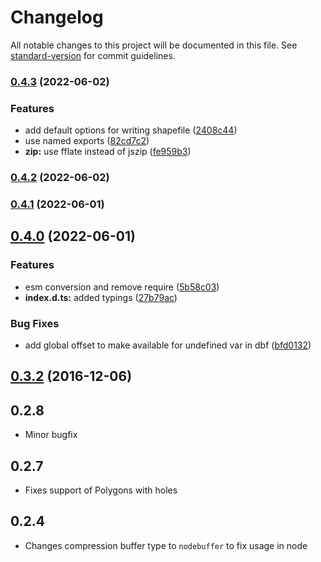 # Changelog

All notable changes to this project will be documented in this file. See [standard-version](https://github.com/conventional-changelog/standard-version) for commit guidelines.

### [0.4.3](https://github.com/CalebM1987/shp-write/compare/v0.4.2...v0.4.3) (2022-06-02)


### Features

* add default options for writing shapefile ([2408c44](https://github.com/CalebM1987/shp-write/commit/2408c44abe0bc4e4d17a537db22318ffc6ab06c2))
* use named exports ([82cd7c2](https://github.com/CalebM1987/shp-write/commit/82cd7c2f4c96704e1a13dfe0c4cdee67328e866f))
* **zip:** use fflate instead of jszip ([fe959b3](https://github.com/CalebM1987/shp-write/commit/fe959b3de7cb12fb7e46342e091038708a89deee))

### [0.4.2](https://github.com/CalebM1987/shp-write/compare/v0.4.1...v0.4.2) (2022-06-02)

### [0.4.1](https://github.com/CalebM1987/shp-write/compare/v0.4.0...v0.4.1) (2022-06-01)

## [0.4.0](https://github.com/CalebM1987/shp-write/compare/v0.3.3...v0.4.0) (2022-06-01)


### Features

* esm conversion and remove require ([5b58c03](https://github.com/CalebM1987/shp-write/commit/5b58c038ec2d676c44ca9b8c539fb09de9f5575d))
* **index.d.ts:** added typings ([27b79ac](https://github.com/CalebM1987/shp-write/commit/27b79ac48c17461b62b88d9631f8ed1d68fdf113))


### Bug Fixes

* add global offset to make available for undefined var in dbf ([bfd0132](https://github.com/CalebM1987/shp-write/commit/bfd0132d7b554a030280ff99250d4a9bf23c9e55))

<a name="0.3.2"></a>
## [0.3.2](https://github.com/mapbox/shp-write/compare/v0.3.1...v0.3.2) (2016-12-06)



## 0.2.8

* Minor bugfix

## 0.2.7

* Fixes support of Polygons with holes

## 0.2.4

* Changes compression buffer type to `nodebuffer` to fix usage in node
